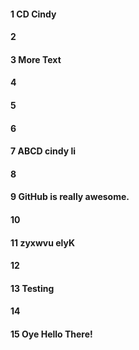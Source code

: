 #### 1 CD Cindy
#### 2
#### 3 More Text
#### 4
#### 5
#### 6
#### 7 ABCD cindy li
#### 8
#### 9 GitHub is really awesome.
#### 10
#### 11 zyxwvu elyK
#### 12
#### 13 Testing
#### 14
#### 15 Oye Hello There!
